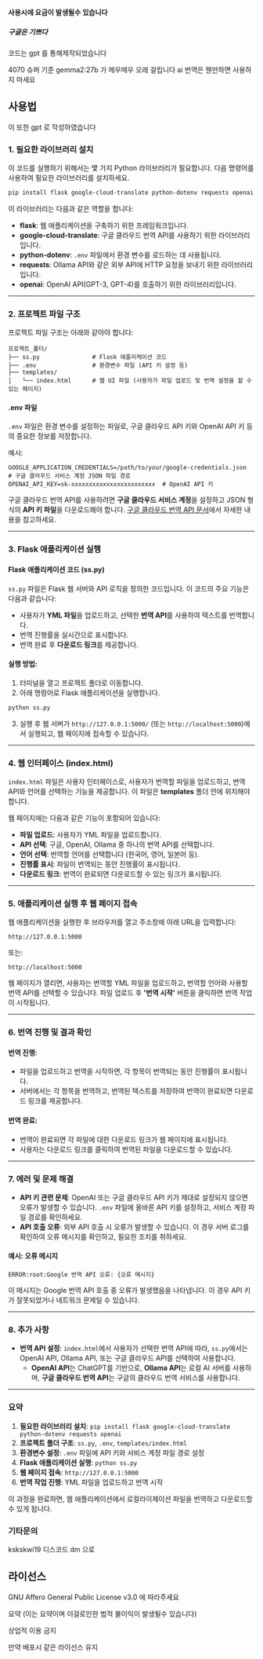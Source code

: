 **사용시에 요금이 발생될수 있습니다**
##### ___구글은 기쁘다___

코드는 gpt 를 통해제작되었습니다

4070 슈퍼 기준 gemma2:27b 가 메우메우 오래 걸립니다 ai 번역은 웬만하면 사용하지 마세요

## 사용법
이 또한 gpt 로 작성하였습니다

### 1. **필요한 라이브러리 설치**

이 코드를 실행하기 위해서는 몇 가지 Python 라이브러리가 필요합니다. 다음 명령어를 사용하여 필요한 라이브러리를 설치하세요.

```bash
pip install flask google-cloud-translate python-dotenv requests openai
```

이 라이브러리는 다음과 같은 역할을 합니다:
- **flask**: 웹 애플리케이션을 구축하기 위한 프레임워크입니다.
- **google-cloud-translate**: 구글 클라우드 번역 API를 사용하기 위한 라이브러리입니다.
- **python-dotenv**: `.env` 파일에서 환경 변수를 로드하는 데 사용됩니다.
- **requests**: Ollama API와 같은 외부 API에 HTTP 요청을 보내기 위한 라이브러리입니다.
- **openai**: OpenAI API(GPT-3, GPT-4)를 호출하기 위한 라이브러리입니다.

---

### 2. **프로젝트 파일 구조**

프로젝트 파일 구조는 아래와 같아야 합니다:

```
프로젝트_폴더/
├── ss.py               # Flask 애플리케이션 코드
├── .env                # 환경변수 파일 (API 키 설정 등)
├── templates/
│   └── index.html      # 웹 UI 파일 (사용자가 파일 업로드 및 번역 설정을 할 수 있는 페이지)
```

#### **.env 파일**
`.env` 파일은 환경 변수를 설정하는 파일로, 구글 클라우드 API 키와 OpenAI API 키 등의 중요한 정보를 저장합니다.

예시:

```
GOOGLE_APPLICATION_CREDENTIALS=/path/to/your/google-credentials.json  # 구글 클라우드 서비스 계정 JSON 파일 경로
OPENAI_API_KEY=sk-xxxxxxxxxxxxxxxxxxxxxxxx  # OpenAI API 키
```

구글 클라우드 번역 API를 사용하려면 **구글 클라우드 서비스 계정**을 설정하고 JSON 형식의 **API 키 파일**을 다운로드해야 합니다. [구글 클라우드 번역 API 문서](https://cloud.google.com/translate/docs)에서 자세한 내용을 참고하세요.

---

### 3. **Flask 애플리케이션 실행**

#### **Flask 애플리케이션 코드 (ss.py)**

`ss.py` 파일은 Flask 웹 서버와 API 로직을 정의한 코드입니다. 이 코드의 주요 기능은 다음과 같습니다:

- 사용자가 **YML 파일**을 업로드하고, 선택한 **번역 API**를 사용하여 텍스트를 번역합니다.
- 번역 진행률을 실시간으로 표시합니다.
- 번역 완료 후 **다운로드 링크**를 제공합니다.

#### **실행 방법:**

1. 터미널을 열고 프로젝트 폴더로 이동합니다.
2. 아래 명령어로 Flask 애플리케이션을 실행합니다.

```bash
python ss.py
```

3. 실행 후 웹 서버가 `http://127.0.0.1:5000/` (또는 `http://localhost:5000`)에서 실행되고, 웹 페이지에 접속할 수 있습니다.

---

### 4. **웹 인터페이스 (index.html)**

`index.html` 파일은 사용자 인터페이스로, 사용자가 번역할 파일을 업로드하고, 번역 API와 언어를 선택하는 기능을 제공합니다. 이 파일은 **templates** 폴더 안에 위치해야 합니다.

웹 페이지에는 다음과 같은 기능이 포함되어 있습니다:

- **파일 업로드**: 사용자가 YML 파일을 업로드합니다.
- **API 선택**: 구글, OpenAI, Ollama 중 하나의 번역 API를 선택합니다.
- **언어 선택**: 번역할 언어를 선택합니다 (한국어, 영어, 일본어 등).
- **진행률 표시**: 파일이 번역되는 동안 진행률이 표시됩니다.
- **다운로드 링크**: 번역이 완료되면 다운로드할 수 있는 링크가 표시됩니다.

---

### 5. **애플리케이션 실행 후 웹 페이지 접속**

웹 애플리케이션을 실행한 후 브라우저를 열고 주소창에 아래 URL을 입력합니다:

```
http://127.0.0.1:5000
```

또는:

```
http://localhost:5000
```

웹 페이지가 열리면, 사용자는 번역할 YML 파일을 업로드하고, 번역할 언어와 사용할 번역 API를 선택할 수 있습니다. 파일 업로드 후 **'번역 시작'** 버튼을 클릭하면 번역 작업이 시작됩니다.

---

### 6. **번역 진행 및 결과 확인**

#### **번역 진행**:
- 파일을 업로드하고 번역을 시작하면, 각 항목이 번역되는 동안 진행률이 표시됩니다.
- 서버에서는 각 항목을 번역하고, 번역된 텍스트를 저장하여 번역이 완료되면 다운로드 링크를 제공합니다.

#### **번역 완료**:
- 번역이 완료되면 각 파일에 대한 다운로드 링크가 웹 페이지에 표시됩니다.
- 사용자는 다운로드 링크를 클릭하여 번역된 파일을 다운로드할 수 있습니다.

---

### 7. **에러 및 문제 해결**

- **API 키 관련 문제**: OpenAI 또는 구글 클라우드 API 키가 제대로 설정되지 않으면 오류가 발생할 수 있습니다. `.env` 파일에 올바른 API 키를 설정하고, 서비스 계정 파일 경로를 확인하세요.
- **API 호출 오류**: 외부 API 호출 시 오류가 발생할 수 있습니다. 이 경우 서버 로그를 확인하여 오류 메시지를 확인하고, 필요한 조치를 취하세요.

#### 예시: 오류 메시지
```
ERROR:root:Google 번역 API 오류: {오류 메시지}
```

이 메시지는 Google 번역 API 호출 중 오류가 발생했음을 나타냅니다. 이 경우 API 키가 잘못되었거나 네트워크 문제일 수 있습니다.

---

### 8. **추가 사항**

- **번역 API 설정**: `index.html`에서 사용자가 선택한 번역 API에 따라, `ss.py`에서는 OpenAI API, Ollama API, 또는 구글 클라우드 API를 선택하여 사용합니다.
  - **OpenAI API**는 ChatGPT를 기반으로, **Ollama API**는 로컬 AI 서버를 사용하며, **구글 클라우드 번역 API**는 구글의 클라우드 번역 서비스를 사용합니다.

---

### 요약

1. **필요한 라이브러리 설치**: `pip install flask google-cloud-translate python-dotenv requests openai`
2. **프로젝트 폴더 구조**: `ss.py`, `.env`, `templates/index.html`
3. **환경변수 설정**: `.env` 파일에 API 키와 서비스 계정 파일 경로 설정
4. **Flask 애플리케이션 실행**: `python ss.py`
5. **웹 페이지 접속**: `http://127.0.0.1:5000`
6. **번역 작업 진행**: YML 파일을 업로드하고 번역 시작

이 과정을 완료하면, 웹 애플리케이션에서 로컬라이제이션 파일을 번역하고 다운로드할 수 있게 됩니다.
### 기타문의
kskskwi19 디스코드 dm 으로

## 라이선스
GNU Affero General Public License v3.0 에 따라주세요

요약 (이는 요약이며 이걸로인한 법적 불이익이 발생될수 있습니다)

상업적 이용 금지

만약 배포시 같은 라이선스 유지

